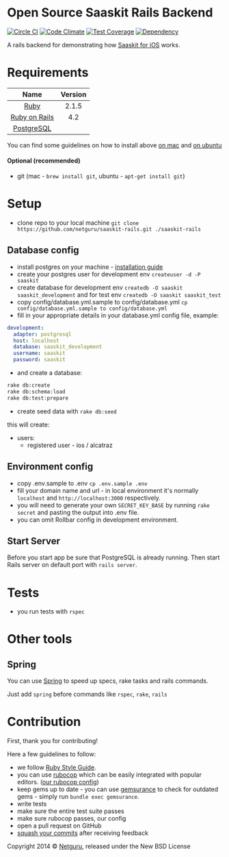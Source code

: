 Open Source Saaskit Rails Backend
=================================

[![Circle CI](https://circleci.com/gh/netguru/saaskit-rails.svg?style=svg)](https://circleci.com/gh/netguru/saaskit-rails)
[![Code Climate](https://codeclimate.com/repos/54734062e30ba07474053280/badges/398895b59d76c0c16cd2/gpa.svg)](https://codeclimate.com/repos/54734062e30ba07474053280/feed)
[![Test Coverage](https://codeclimate.com/repos/54734062e30ba07474053280/badges/398895b59d76c0c16cd2/coverage.svg)](https://codeclimate.com/repos/54734062e30ba07474053280/feed)
[![Dependency](https://img.shields.io/gemnasium/netguru/saaskit-rails.svg)](https://gemnasium.com/netguru/saaskit-rails)

A rails backend for demonstrating how [Saaskit for iOS][ios_saaskit] works.

Requirements
============

| Name |  Version |
| :--: | :---: |
| [Ruby][ruby] | 2.1.5 |
| [Ruby on Rails][rails] | 4.2 |
| [PostgreSQL][postgres] |  |

You can find some guidelines on how to install above [on mac][mac_guidelines] and [on ubuntu][ubuntu_guidelines]

#### Optional (recommended)

- git (mac - `brew install git`, ubuntu - `apt-get install git`)


Setup
=====

- clone repo to your local machine `git clone https://github.com/netguru/saaskit-rails.git ./saaskit-rails`

Database config
---------------

- install postgres on your machine - [installation guide][postgres_guidelines]
- create your postgres user for development env `createuser -d -P saaskit`
- create database for development env `createdb -O saaskit saaskit_development` and for test env `createdb -O saaskit saaskit_test`
- copy config/database.yml.sample to config/database.yml `cp config/database.yml.sample to config/database.yml`
- fill in your appropriate details in your database.yml config file, example:

```yaml
development:
  adapter: postgresql
  host: localhost
  database: saaskit_development
  username: saaskit
  password: saaskit
```

- and create a database:

```bash
rake db:create
rake db:schema:load
rake db:test:prepare
```

- create seed data with `rake db:seed`

this will create:

* users:
    - registered user - ios / alcatraz

Environment config
------------------

- copy .env.sample to .env `cp .env.sample .env`
- fill your domain name and url - in local environment it's normally `localhost` and `http://localhost:3000` respectively.
- you will need to generate your own `SECRET_KEY_BASE` by running `rake secret` and pasting the output into .env file.
- you can omit Rollbar config in development environment.

Start Server
------------

Before you start app be sure that PostgreSQL is already running. Then start Rails server on default port with `rails server`.

Tests
=====

- you run tests with `rspec`

Other tools
===========

Spring
------

You can use [Spring][spring] to speed up specs, rake tasks and rails commands.

Just add `spring` before commands like `rspec`, `rake`, `rails`

Contribution
============

First, thank you for contributing!

Here a few guidelines to follow:

- we follow [Ruby Style Guide][ruby_style_guides].
- you can use [rubocop][rubocop] which can be easily integrated with popular editors. ([our rubocop config][rubocop_config])
- keep gems up to date - you can use [gemsurance][gemsurance] to check for outdated gems - simply run `bundle exec gemsurance`.
- write tests
- make sure the entire test suite passes
- make sure rubocop passes, our config
- open a pull request on GitHub
- [squash your commits][squash_commits] after receiving feedback

Copyright  2014 © [Netguru][netguru_url], released under the New BSD License

[ruby]: https://www.ruby-lang.org
[rails]: http://www.rubyonrails.org
[postgres]: http://www.postgresql.org
[ios_saaskit]: https://github.com/netguru/saaskit
[mac_guidelines]: https://gorails.com/setup/osx/10.10-yosemite
[ubuntu_guidelines]: https://gorails.com/setup/ubuntu/14.10
[postgres_guidelines]: https://wiki.postgresql.org/wiki/Detailed_installation_guides
[spring]: https://github.com/rails/spring
[ruby_style_guides]: https://github.com/bbatsov/ruby-style-guide
[rubocop]: https://github.com/bbatsov/rubocop
[rubocop_config]: https://github.com/netguru/hound/blob/master/config/rubocop.yml
[gemsurance]: https://github.com/appfolio/gemsurance
[squash_commits]: http://blog.steveklabnik.com/posts/2012-11-08-how-to-squash-commits-in-a-github-pull-request
[netguru_url]: https://netguru.co
